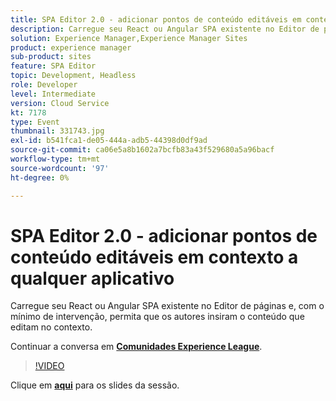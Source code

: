 ```yaml
---
title: SPA Editor 2.0 - adicionar pontos de conteúdo editáveis em contexto a qualquer aplicativo
description: Carregue seu React ou Angular SPA existente no Editor de páginas e, com o mínimo de intervenção, permita que os autores insiram o conteúdo que editam no contexto. Esta sessão foi entregue como parte do evento Conteúdo do Adobe Developers Live.
solution: Experience Manager,Experience Manager Sites
product: experience manager
sub-product: sites
feature: SPA Editor
topic: Development, Headless
role: Developer
level: Intermediate
version: Cloud Service
kt: 7178
type: Event
thumbnail: 331743.jpg
exl-id: b541fca1-de05-444a-adb5-44398d0df9ad
source-git-commit: ca06e5a8b1602a7bcfb83a43f529680a5a96bacf
workflow-type: tm+mt
source-wordcount: '97'
ht-degree: 0%

---
```


# SPA Editor 2.0 - adicionar pontos de conteúdo editáveis em contexto a qualquer aplicativo

Carregue seu React ou Angular SPA existente no Editor de páginas e, com o mínimo de intervenção, permita que os autores insiram o conteúdo que editam no contexto.

Continuar a conversa em **[Comunidades Experience League](http://adobe.ly/36Yd3v6)**.

>[!VIDEO](https://video.tv.adobe.com/v/331743/?quality=12&learn=on&hidetitle=true)

Clique em **[aqui](/help/adobe-developers-live/assets/spa-editor-2-0.pdf)** para os slides da sessão.
